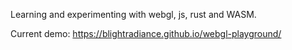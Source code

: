 Learning and experimenting with webgl, js, rust and WASM.

Current demo: https://blightradiance.github.io/webgl-playground/